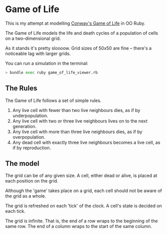 # Game of Life

This is my attempt at modelling [Conway's Game of Life](https://en.wikipedia.org/wiki/Conway%27s_Game_of_Life) in OO Ruby.

The Game of Life models the life and death cycles of a population of cells on a two-dimensional grid.

As it stands it's pretty sloooow. Grid sizes of 50x50 are fine – there's a noticeable lag with larger grids.

You can run a simulation in the terminal:

```bash
> bundle exec ruby game_of_life_viewer.rb
```

## The Rules

The Game of Life follows a set of simple rules.

1. Any live cell with fewer than two live neighbours dies, as if by underpopulation.
2. Any live cell with two or three live neighbours lives on to the next generation.
3. Any live cell with more than three live neighbours dies, as if by overpopulation.
4. Any dead cell with exactly three live neighbours becomes a live cell, as if by reproduction.

## The model

The grid can be of any given size. A cell, either dead or alive, is placed at each position on the grid.

Although the 'game' takes place on a grid, each cell should not be aware of the grid as a whole.

The grid is refreshed on each 'tick' of the clock. A cell's state is decided on each tick.

The grid is infinite. That is, the end of a row wraps to the beginning of the same row. The end of a column wraps to the start of the same column.

